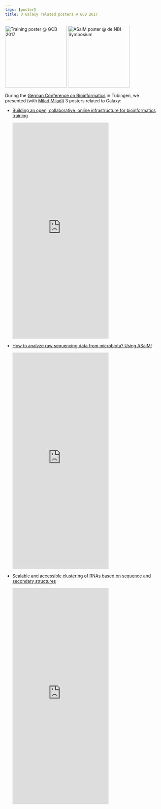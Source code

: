 ```yaml
---
tags: [poster]
title: 3 Galaxy related posters @ GCB 2017
---
```


<p class="multiple-img">
    <img src="{{ "/media/2017-09-20_training_poster.jpg" | relative_url }}" height="200px" alt="Training poster @ GCB 2017" />
    <img src="{{ "/media/2017-09-20_asaim_poster.jpg" | relative_url }}" height="200px" alt="ASaiM poster @ de.NBI Symposium" />
</p>

During the [German Conference on Bioinformatics](http://www.gcb2017.de/) in Tübingen, we presented (with [Milad Miladi](http://www.bioinf.uni-freiburg.de/~miladim/)) 3 posters related to Galaxy:

- [Building an open, collaborative, online infrastructure for bioinformatics training](https://f1000research.com/posters/6-1694)

    <p class="multiple-img">
        <embed src="https://d1hiluowqo0t4b.cloudfront.net/posters/compressed/f1000research-178036.pdf" width="65%" height="700px" type='application/pdf'/>
    </p>

- [How to analyze raw sequencing data from microbiota? Using ASaiM!](https://f1000research.com/posters/6-1695)

    <p class="multiple-img">
        <embed src="https://d1hiluowqo0t4b.cloudfront.net/posters/docs/f1000research-178037.pdf" width="65%" height="700px" type='application/pdf'/>
    </p>

- [Scalable and accessible clustering of RNAs based on sequence and secondary structures](https://f1000research.com/posters/6-1884)

    <p class="multiple-img">
        <embed src="https://d1hiluowqo0t4b.cloudfront.net/posters/docs/f1000research-182067.pdf" width="65%" height="700px" type='application/pdf'/>
    </p>

